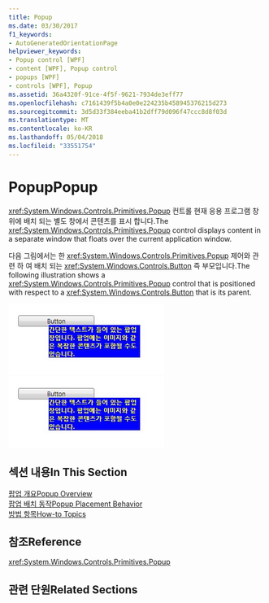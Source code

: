 ```yaml
---
title: Popup
ms.date: 03/30/2017
f1_keywords:
- AutoGeneratedOrientationPage
helpviewer_keywords:
- Popup control [WPF]
- content [WPF], Popup control
- popups [WPF]
- controls [WPF], Popup
ms.assetid: 36a4320f-91ce-4f5f-9621-7934de3eff77
ms.openlocfilehash: c7161439f5b4a0e0e224235b458945376215d273
ms.sourcegitcommit: 3d5d33f384eeba41b2dff79d096f47ccc8d8f03d
ms.translationtype: MT
ms.contentlocale: ko-KR
ms.lasthandoff: 05/04/2018
ms.locfileid: "33551754"
---
```

# <a name="popup"></a><span data-ttu-id="95680-102">Popup</span><span class="sxs-lookup"><span data-stu-id="95680-102">Popup</span></span>
<span data-ttu-id="95680-103"><xref:System.Windows.Controls.Primitives.Popup> 컨트롤 현재 응용 프로그램 창 위에 배치 되는 별도 창에서 콘텐츠를 표시 합니다.</span><span class="sxs-lookup"><span data-stu-id="95680-103">The <xref:System.Windows.Controls.Primitives.Popup> control displays content in a separate window that floats over the current application window.</span></span>  
  
 <span data-ttu-id="95680-104">다음 그림에서는 한 <xref:System.Windows.Controls.Primitives.Popup> 제어와 관련 하 여 배치 되는 <xref:System.Windows.Controls.Button> 즉 부모입니다.</span><span class="sxs-lookup"><span data-stu-id="95680-104">The following illustration shows a <xref:System.Windows.Controls.Primitives.Popup> control that is positioned with respect to a <xref:System.Windows.Controls.Button> that is its parent.</span></span>  
  
 <span data-ttu-id="95680-105">![팝업 설명](../../../../docs/framework/wpf/controls/media/popuppicture.JPG "PopupPicture")</span><span class="sxs-lookup"><span data-stu-id="95680-105">![Popup illustration](../../../../docs/framework/wpf/controls/media/popuppicture.JPG "PopupPicture")</span></span>  
  
## <a name="in-this-section"></a><span data-ttu-id="95680-106">섹션 내용</span><span class="sxs-lookup"><span data-stu-id="95680-106">In This Section</span></span>  
 [<span data-ttu-id="95680-107">팝업 개요</span><span class="sxs-lookup"><span data-stu-id="95680-107">Popup Overview</span></span>](../../../../docs/framework/wpf/controls/popup-overview.md)  
 [<span data-ttu-id="95680-108">팝업 배치 동작</span><span class="sxs-lookup"><span data-stu-id="95680-108">Popup Placement Behavior</span></span>](../../../../docs/framework/wpf/controls/popup-placement-behavior.md)  
 [<span data-ttu-id="95680-109">방법 항목</span><span class="sxs-lookup"><span data-stu-id="95680-109">How-to Topics</span></span>](../../../../docs/framework/wpf/controls/popup-how-to-topics.md)  
  
## <a name="reference"></a><span data-ttu-id="95680-110">참조</span><span class="sxs-lookup"><span data-stu-id="95680-110">Reference</span></span>  
 <xref:System.Windows.Controls.Primitives.Popup>  
  
## <a name="related-sections"></a><span data-ttu-id="95680-111">관련 단원</span><span class="sxs-lookup"><span data-stu-id="95680-111">Related Sections</span></span>
